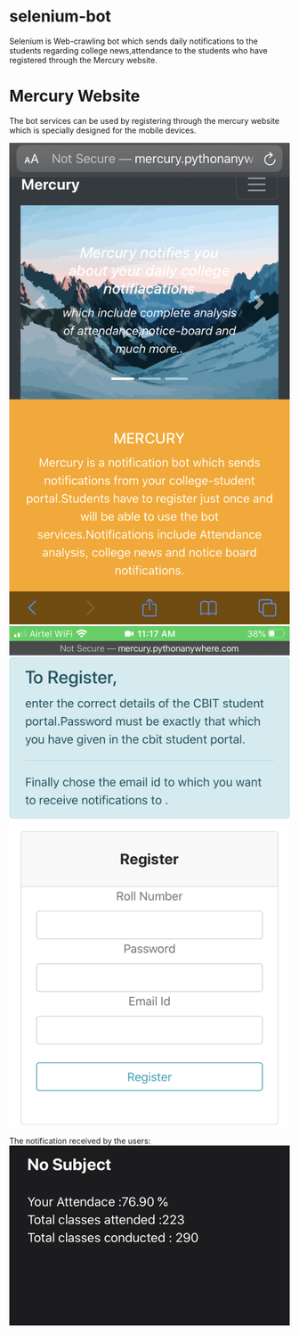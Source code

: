 # selenium-bot
Selenium is Web-crawling bot which sends daily notifications to the students regarding college news,attendance to the students who have registered
through the Mercury website.

# Mercury Website 
The bot services can be used by registering through the mercury website which is specially designed for the mobile devices.

![mob2](https://github.com/srinivaspavan9/selenium-bot/blob/master/images/mob2.jpg)
![mob1](https://github.com/srinivaspavan9/selenium-bot/blob/master/images/mob1.PNG)

The notification received by the users:
![notify](https://github.com/srinivaspavan9/selenium-bot/blob/master/images/notify.png)
